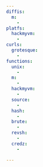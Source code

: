 ```yaml
---
diffis:
  m:
    -
platfs:
  hackmyvm:
    -
curls:
  grotesque:
    -
functions:
  unix:
    -
  m:
    -
  hackmyvm:
    -
  source:
    -
  hash:
    -
  brute:
    -
  revsh:
    -
  credz:
    -

---
```

